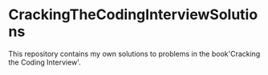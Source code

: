 # CrackingTheCodingInterviewSolutions
This repository contains my own solutions to problems in the book'Cracking the Coding Interview'.
